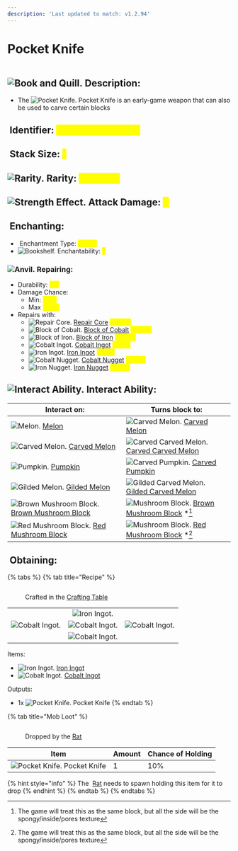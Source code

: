 ```yaml
---
description: 'Last updated to match: v1.2.94'
---
```


# Pocket Knife

<figure><img src="https://github.com/ItsMePok/PFE/blob/wikiAssets/wikiMain/pocket_knife.png?raw=true" alt=""><figcaption></figcaption></figure>

## <img src="https://minecraft.wiki/images/Book_and_Quill_JE2_BE2.png?2128f" alt="Book and Quill." data-size="line"> Description: <a href="#description" id="description"></a>

* The  <img src="https://github.com/ItsMePok/PFE/blob/wikiAssets/wikiMain/pocket_knife.png?raw=true" alt="Pocket Knife." data-size="line"> Pocket Knife is an early-game weapon that can also be used to carve certain blocks

## <img src="https://minecraft.wiki/images/Name_Tag_JE2_BE2.png?cbdc1" alt="" data-size="line"> Identifier: <mark style="color:yellow;">**poke:pocket\_knife**</mark> <a href="#identifier" id="identifier"></a>

## <img src="https://minecraft.wiki/images/Light_Gray_Bundle_JE1_BE1.png?b552e" alt="" data-size="line"> Stack Size: <mark style="color:yellow;">1</mark> <a href="#stack-size" id="stack-size"></a>

## <img src="https://github.com/ItsMePok/PFE/blob/wikiAssets/MiscIcons/Rarity.png?raw=true" alt="Rarity." data-size="line"> Rarity: <mark style="color:yellow;">Common</mark> <a href="#rarity" id="rarity"></a>

## <img src="https://minecraft.wiki/images/Strength_JE3_BE2.png?0494e" alt="Strength Effect." data-size="line"> Attack Damage: <mark style="color:yellow;">3</mark> <a href="#attack-damage" id="attack-damage"></a>

## <img src="https://minecraft.wiki/images/thumb/Enchanting_Table.gif/150px-Enchanting_Table.gif?904a7" alt="" data-size="line"> Enchanting: <a href="#enchanting" id="enchanting"></a>

* <img src="https://minecraft.wiki/images/Enchanted_Book.gif?b21c4" alt="" data-size="line"> Enchantment Type: <mark style="color:yellow;">Sword</mark>
* <img src="https://minecraft.wiki/images/thumb/Bookshelf_JE4_BE2.png/150px-Bookshelf_JE4_BE2.png?9b143" alt="Bookshelf." data-size="line"> Enchantability: <mark style="color:yellow;">5</mark>

### <img src="https://minecraft.wiki/images/thumb/Anvil_(N)_JE3.png/150px-Anvil_(N)_JE3.png?d438e" alt="Anvil." data-size="line"> Repairing: <a href="#enchanting" id="enchanting"></a>

* Durability: <mark style="color:yellow;">251</mark>
* Damage Chance:
  * Min: <mark style="color:yellow;">60%</mark>
  * Max <mark style="color:yellow;">100%</mark>
* Repairs with:
  * <img src="https://github.com/ItsMePok/PFE/blob/wikiAssets/wikiMain/repair_core.png?raw=true" alt="Repair Core." data-size="line"> [Repair Core](../../items/cores/repair-core.md) <mark style="color:yellow;">(100%)</mark>
  * <img src="https://github.com/ItsMePok/PFE/blob/wikiAssets/OreBlocks/cobalt_block.png?raw=true" alt="Block of Cobalt." data-size="line"> [Block of Cobalt](../../blocks/ore-blocks/cobalt-block.md) <mark style="color:yellow;">(100%)</mark>
  * <img src="https://minecraft.wiki/images/Block_of_Iron_JE4_BE3.png?18948" alt="Block of Iron." data-size="line"> [Block of Iron](https://minecraft.wiki/w/Block_of_Iron) <mark style="color:yellow;">(100%)</mark>
  * <img src="https://github.com/ItsMePok/PFE/blob/wikiAssets/wikiMain/cobalt_ingot.png?raw=true" alt="Cobalt Ingot." data-size="line"> [Cobalt Ingot](../../items/ingots/cobalt-ingot.md) <mark style="color:yellow;">(25%)</mark>
  * <img src="https://minecraft.wiki/images/Iron_Ingot_JE3_BE2.png?849cb" alt="Iron Ingot." data-size="line"> [Iron Ingot](https://minecraft.wiki/w/Iron_Ingot) <mark style="color:yellow;">(25%)</mark>
  * <img src="https://github.com/ItsMePok/PFE/blob/wikiAssets/wikiMain/cobalt_nugget.png?raw=true" alt="Cobalt Nugget." data-size="line"> [Cobalt Nugget](../../items/nuggets/cobalt-nugget.md) <mark style="color:yellow;">(2.8%)</mark>
  * <img src="https://minecraft.wiki/images/Iron_Nugget_JE1_BE1.png?fa1c7" alt="Iron Nugget." data-size="line"> [Iron Nugget](https://minecraft.wiki/w/Iron_Nugget) <mark style="color:yellow;">(2.8%)</mark>

## <img src="https://github.com/ItsMePok/PFE/blob/wikiAssets/MiscIcons/InteractAbility.png?raw=true" alt="Interact Ability." data-size="line"> Interact Ability: <a href="#interact-ability" id="interact-ability"></a>

| Interact on:                                                                                                                                                                                              | Turns block to:                                                                                                                                                                                                       |
| --------------------------------------------------------------------------------------------------------------------------------------------------------------------------------------------------------- | --------------------------------------------------------------------------------------------------------------------------------------------------------------------------------------------------------------------- |
| <img src="https://minecraft.wiki/images/Melon_JE2_BE2.png?1ff8e" alt="Melon." data-size="line"> [Melon](https://minecraft.wiki/w/Melon)                                                                   | <img src="https://github.com/ItsMePok/PFE/blob/wikiAssets/misc/carved_melon.png?raw=true" alt="Carved Melon." data-size="line"> [Carved Melon](../../blocks/melons/carved-melon.md)                                   |
| <img src="https://github.com/ItsMePok/PFE/blob/wikiAssets/misc/carved_melon.png?raw=true" alt="Carved Melon." data-size="line"> [Carved Melon](../../blocks/melons/carved-melon.md)                       | <img src="https://github.com/ItsMePok/PFE/blob/wikiAssets/blockRenders/CarvedCarvedMelon.png?raw=true" alt="Carved Carved Melon." data-size="line"> [Carved Carved Melon](../../blocks/melons/carved-carved-melon.md) |
| <img src="https://minecraft.wiki/images/Carved_Pumpkin_(N)_JE5.png?32a4a" alt="Pumpkin." data-size="line"> [Pumpkin](https://minecraft.wiki/w/Pumpkin)                                                    | <img src="https://minecraft.wiki/images/Carved_Pumpkin_(S)_JE5.png?38be7" alt="Carved Pumpkin." data-size="line"> [Carved Pumpkin](https://minecraft.wiki/w/Carved_Pumpkin)                                           |
| <img src="https://github.com/ItsMePok/PFE/blob/wikiAssets/blockRenders/GildedMelon.png?raw=true" alt="Gilded Melon." data-size="line"> [Gilded Melon](../../blocks/melons/gilded-melon.md)                | <img src="https://github.com/ItsMePok/PFE/blob/wikiAssets/blockRenders/GildedCarvedMelon.png?raw=true" alt="Gilded Carved Melon." data-size="line"> [Gilded Carved Melon](../../blocks/melons/carved-carved-melon.md) |
| <img src="https://minecraft.wiki/images/Brown_Mushroom_Block_(ESU)_JE2_BE2.png?e44ea" alt="Brown Mushroom Block." data-size="line"> [Brown Mushroom Block](https://minecraft.wiki/w/Mushroom_Block#Brown) | <img src="https://minecraft.wiki/images/Mushroom_Block_(ESU)_JE2_BE2.png?a5ecf" alt="Mushroom Block." data-size="line"> [Brown Mushroom Block](https://minecraft.wiki/w/Mushroom_Block#Pores) \*[^1]                  |
| <img src="https://minecraft.wiki/images/Red_Mushroom_Block_(ESU)_JE2_BE2.png?8d872" alt="Red Mushroom Block." data-size="line"> [Red Mushroom Block](https://minecraft.wiki/w/Mushroom_Block#Red)         | <img src="https://minecraft.wiki/images/Mushroom_Block_(ESU)_JE2_BE2.png?a5ecf" alt="Mushroom Block." data-size="line"> [Red Mushroom Block](https://minecraft.wiki/w/Mushroom_Block#Pores) \*[^1]                    |

## <img src="https://minecraft.wiki/images/thumb/Crafting_Table_JE4_BE3.png/150px-Crafting_Table_JE4_BE3.png?5767f" alt="" data-size="line"> Obtaining: <a href="#obtaining" id="obtaining"></a>

{% tabs %}
{% tab title="Recipe" %}
<figure><img src="https://minecraft.wiki/images/thumb/Crafting_Table_JE4_BE3.png/150px-Crafting_Table_JE4_BE3.png?5767f" alt=""><figcaption><p>Crafted in the <a href="https://minecraft.wiki/w/Crafting_Table">Crafting Table</a></p></figcaption></figure>

|                                                                                                      |                                                                                                      |                                                                                                      |
| :--------------------------------------------------------------------------------------------------: | :--------------------------------------------------------------------------------------------------: | :--------------------------------------------------------------------------------------------------: |
|                                                                                                      |              ![Iron Ingot.](https://minecraft.wiki/images/Iron_Ingot_JE3_BE2.png?849cb)              |                                                                                                      |
| ![Cobalt Ingot.](https://github.com/ItsMePok/PFE/blob/wikiAssets/wikiMain/cobalt_ingot.png?raw=true) | ![Cobalt Ingot.](https://github.com/ItsMePok/PFE/blob/wikiAssets/wikiMain/cobalt_ingot.png?raw=true) | ![Cobalt Ingot.](https://github.com/ItsMePok/PFE/blob/wikiAssets/wikiMain/cobalt_ingot.png?raw=true) |
|                                                                                                      | ![Cobalt Ingot.](https://github.com/ItsMePok/PFE/blob/wikiAssets/wikiMain/cobalt_ingot.png?raw=true) |                                                                                                      |

Items:

* <img src="https://minecraft.wiki/images/Iron_Ingot_JE3_BE2.png?849cb" alt="Iron Ingot." data-size="line"> [Iron Ingot](https://minecraft.wiki/w/Iron_Ingot)
* <img src="https://github.com/ItsMePok/PFE/blob/wikiAssets/wikiMain/cobalt_ingot.png?raw=true" alt="Cobalt Ingot." data-size="line"> [Cobalt Ingot](../../items/ingots/cobalt-ingot.md)

Outputs:

* 1x <img src="https://github.com/ItsMePok/PFE/blob/wikiAssets/wikiMain/pocket_knife.png?raw=true" alt="Pocket Knife." data-size="line"> Pocket Knife
{% endtab %}

{% tab title="Mob Loot" %}
<figure><img src="https://github.com/ItsMePok/PFE/blob/wikiAssets/entity_icon/rat.png?raw=true" alt=""><figcaption><p>Dropped by the <a href="../../mobs/neutral-mobs/rat.md">Rat</a></p></figcaption></figure>

| Item                                                                                                                                             | Amount | Chance of Holding |
| ------------------------------------------------------------------------------------------------------------------------------------------------ | ------ | ----------------- |
| <img src="https://github.com/ItsMePok/PFE/blob/wikiAssets/wikiMain/pocket_knife.png?raw=true" alt="Pocket Knife." data-size="line"> Pocket Knife | 1      | 10%               |

{% hint style="info" %}
The <img src="https://www.gitbook.com/cdn-cgi/image/dpr=2,width=1168,onerror=redirect,format=auto/https%3A%2F%2Fgithub.com%2FItsMePok%2FPFE%2Fblob%2FwikiAssets%2Fentity_icon%2Frat.png%3Fraw%3Dtrue" alt="" data-size="line"> [Rat](../../mobs/neutral-mobs/rat.md) needs to spawn holding this item for it to drop
{% endhint %}
{% endtab %}
{% endtabs %}

[^1]: The game will treat this as the same block, but all the side will be the spongy/inside/pores texture
